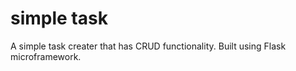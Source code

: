 # simple  task
<p>A simple task creater that has CRUD functionality. Built using Flask microframework.</p>
